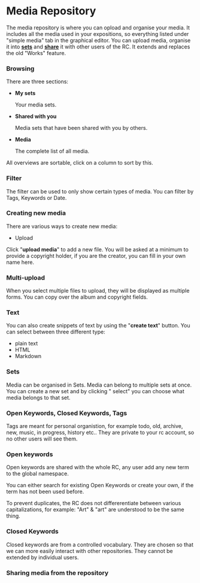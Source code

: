 # Media Repository

The media repository is where you can opload and organise your
media. It includes all the media used in your expositions, so
everything listed under "simple media" tab in the graphical
editor. You can upload media, organise it into [__sets__](#sets) and [__share__](#share_media) it with other
users of the RC. It extends and replaces the old "Works" feature.

### Browsing

There are three sections:

* __My sets__

	Your media sets.
	
* __Shared with you__

	Media sets that have been shared with you by others.
	
* __Media__

	The complete list of all media.
	
All overviews are sortable, click on a column to sort by this.

### Filter 

The filter can be used to only show certain types of media. You can filter by 
Tags, Keywords or Date.


### Creating new media

There are various ways to create new media:

* Upload

Click "__upload media__" to add a new file. You will be asked at a minimum
to provide a copyright holder, if you are the creator, you can fill in
your own name here. 

### Multi-upload

When you select multiple files to upload, they will be displayed as
multiple forms. You can copy over the album and copyright fields.

### Text

You can also create snippets of text by using the "__create text__" button.
You can select between three different type:

* plain text
* HTML
* Markdown 

### Sets

Media can be organised in Sets. Media can belong to multiple sets at
once. You can create a new set and by clicking " select" you can
choose what media belongs to that set.

### Open Keywords, Closed Keywords, Tags

Tags are meant for personal organistion, for example todo, old,
archive, new, music, in progress, history etc.. They are private to
your rc account, so no other users will see them.

### Open keywords

Open keywords are shared with the whole RC, any user add any new term
to the global namespace. 

You can either search for existing Open Keywords or create your own,
if the term has not been used before.

To prevent duplicates, the RC does not
differerentiate between various capitalizations, for example: "Art" &
"art" are understood to be the same thing.

### Closed Keywords

Closed keywords are from a controlled vocabulary. They are chosen so that we
can more easily interact with other repositories. They cannot be extended by 
individual users.


<a id="share_media">

### Sharing media from the repository
